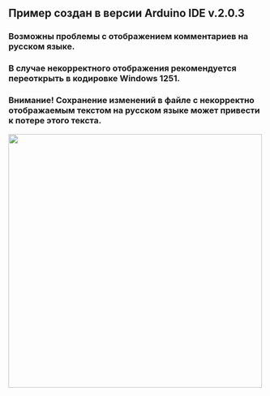 ## Пример создан в версии Arduino IDE v.2.0.3

### Возможны проблемы с отображением комментариев на русском языке. 
### В случае некорректного отображения рекомендуется переоткрыть в кодировке Windows 1251.
### Внимание! Сохранение изменений в файле с некорректно отображаемым текстом на русском языке может привести к потере этого текста.

<img align="center" width=500 src="https://github.com/MelexinVN/bs/blob/master/public/software/examples/arduino_test_master/arduino%2Bnrf24l01_example_bb.png" />

